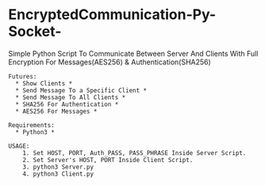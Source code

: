 # EncryptedCommunication-Py-Socket-
Simple Python Script To Communicate Between Server And Clients With Full Encryption For Messages(AES256) &amp; Authentication(SHA256)

    Futures:
      * Show Clients *
      * Send Message To a Specific Client *
      * Send Message To All Clients *
      * SHA256 For Authentication *
      * AES256 For Messages *
      
    Requirements:
      * Python3 *
      
    USAGE:
        1. Set HOST, PORT, Auth_PASS, PASS_PHRASE Inside Server Script.
        2. Set Server's HOST, PORT Inside Client Script.
        3. python3 Server.py
        4. python3 Client.py
